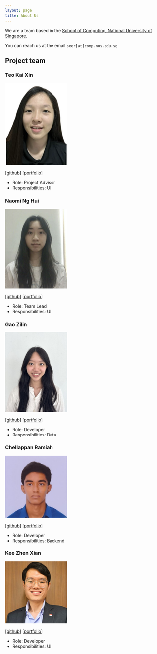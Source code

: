 ```yaml
---
layout: page
title: About Us
---
```


We are a team based in the [School of Computing, National University of Singapore](https://www.comp.nus.edu.sg).

You can reach us at the email `seer[at]comp.nus.edu.sg`

## Project team

### Teo Kai Xin

<img src="images/tkaixinn.png" width="200px">

[[github](https://github.com/johndoe)]
[[portfolio](team/johndoe.md)]

* Role: Project Advisor
* Responsibilities: UI

### Naomi Ng Hui

<img src="images/nghnaomi.png" width="200px">

[[github](http://github.com/nghnaomi)]
[[portfolio](team/nghnaomi.md)]

* Role: Team Lead
* Responsibilities: UI

### Gao Zilin

<img src="images/gaozilin2005.png" width="200px">

[[github](http://github.com/gaozilin2005)] [[portfolio](team/johndoe.md)]

* Role: Developer
* Responsibilities: Data

### Chellappan Ramiah

<img src="images/chellu19.png" width="200px">

[[github](http://github.com/Chellu19)]
[[portfolio](team/johndoe.md)]

* Role: Developer
* Responsibilities: Backend

### Kee Zhen Xian

<img src="images/keezhenxian.png" width="200px">

[[github](http://github.com/keezhenxian)]
[[portfolio](team/johndoe.md)]

* Role: Developer
* Responsibilities: UI
